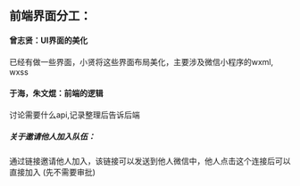 ## 前端界面分工：

#### 曾志贤：UI界面的美化

已经有做一些界面，小贤将这些界面布局美化，主要涉及微信小程序的wxml, wxss

#### 于海，朱文焜：前端的逻辑

讨论需要什么api,记录整理后告诉后端



##### 关于邀请他人加入队伍：

通过链接邀请他人加入，该链接可以发送到他人微信中，他人点击这个连接后可以直接加入
(先不需要审批)

